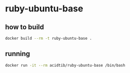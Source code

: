 # ruby-ubuntu-base

## how to build

```sh
docker build --rm -t ruby-ubuntu-base .
```

## running

```sh
docker run -it --rm acidtib/ruby-ubuntu-base /bin/bash
```